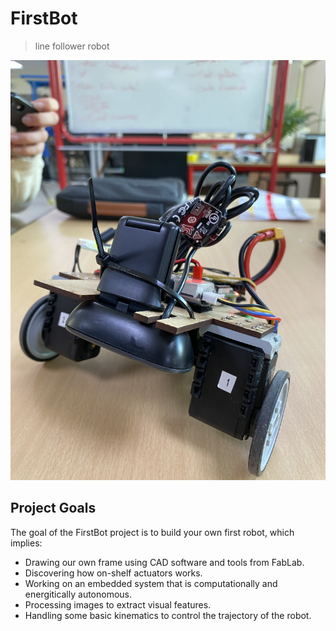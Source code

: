 # FirstBot
> line follower robot

![](./robot.jpg)

## Project Goals

The goal of the FirstBot project is to build your own first robot, which implies:

- Drawing our own frame using CAD software and tools from FabLab.
- Discovering how on-shelf actuators works.
- Working on an embedded system that is computationally and energitically autonomous.
- Processing images to extract visual features.
- Handling some basic kinematics to control the trajectory of the robot.
